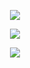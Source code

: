 
<p align="center"> <img src="https://github.com/user-attachments/assets/d702be1d-f632-472b-9fa3-42ee09b07e21"/>
<p align="center"> <img src="https://github.com/user-attachments/assets/2d16c4f8-bb32-42bb-abae-b4d324457aa0"/> 
<p align="center"> <img src="https://github.com/user-attachments/assets/fb9e54f9-fde5-4a80-9aed-5b0d8f6527f0"/>
